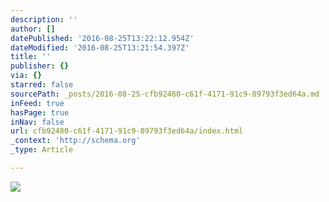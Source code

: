 ```yaml
---
description: ''
author: []
datePublished: '2016-08-25T13:22:12.954Z'
dateModified: '2016-08-25T13:21:54.397Z'
title: ''
publisher: {}
via: {}
starred: false
sourcePath: _posts/2016-08-25-cfb92480-c61f-4171-91c9-89793f3ed64a.md
inFeed: true
hasPage: true
inNav: false
url: cfb92480-c61f-4171-91c9-89793f3ed64a/index.html
_context: 'http://schema.org'
_type: Article

---
```

![](https://the-grid-user-content.s3-us-west-2.amazonaws.com/c49c1a04-85c6-4a03-8ecd-5e33388fd616.jpg)